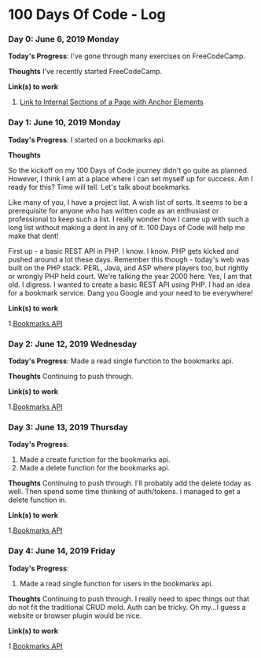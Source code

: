 # 100 Days Of Code - Log


### Day 0: June 6, 2019 Monday

**Today's Progress**: I've gone through many exercises on FreeCodeCamp.

**Thoughts** I've recently started FreeCodeCamp.

**Link(s) to work**
1. [Link to Internal Sections of a Page with Anchor Elements](https://learn.freecodecamp.org/responsive-web-design/basic-html-and-html5/link-to-internal-sections-of-a-page-with-anchor-elements)


### Day 1: June 10, 2019 Monday

**Today's Progress**: I started on a bookmarks api.

**Thoughts** 
<!-- wp:paragraph -->
<p>So the kickoff on my 100 Days of Code journey didn't go quite as planned. However, I think I am at a place where I can set myself up for success. Am I ready for this? Time will tell. Let's talk about bookmarks.</p>
<!-- /wp:paragraph -->

<!-- wp:paragraph -->
<p>Like many of you, I have a project list. A wish list of sorts. It seems to be a prerequisite for anyone who has written code as an enthusiast or professional to keep such a list. I really wonder how I came up with such a long list without making a dent in any of it. 100 Days of Code will help me make that dent!</p>
<!-- /wp:paragraph -->

<!-- wp:paragraph -->
<p>First up - a basic REST API in PHP. I know. I know. PHP gets kicked and pushed around a lot these days. Remember this though - today's web was built on the PHP stack. PERL, Java, and ASP where players too, but rightly or wrongly PHP held court. We're talking the year 2000 here. Yes, I am that old. I digress. I wanted to create a basic REST API using PHP. I had an idea for a bookmark service. Dang you Google and your need to be everywhere!</p>
<!-- /wp:paragraph -->

**Link(s) to work**

1.[Bookmarks API](https://github.com/eterry28/100-days-of-code/tree/master/bookmarks)

### Day 2: June 12, 2019 Wednesday

**Today's Progress**: Made a read single function to the bookmarks api.

**Thoughts** 
Continuing to push through.


**Link(s) to work**

1.[Bookmarks API](https://github.com/eterry28/100-days-of-code/tree/master/bookmarks)

### Day 3: June 13, 2019 Thursday

**Today's Progress**: 
1. Made a create function for the bookmarks api.
2. Made a delete function for the bookmarks api.

**Thoughts** 
Continuing to push through. I'll probably add the delete today as well. Then spend some time thinking of auth/tokens.
I managed to get a delete function in.


**Link(s) to work**

1.[Bookmarks API](https://github.com/eterry28/100-days-of-code/tree/master/bookmarks)

### Day 4: June 14, 2019 Friday

**Today's Progress**: 
1. Made a read single function for users in the bookmarks api.

**Thoughts** 
Continuing to push through. I really need to spec things out that do not fit the traditional CRUD mold. Auth can be tricky. Oh my...I guess a website or browser plugin would be nice.


**Link(s) to work**

1.[Bookmarks API](https://github.com/eterry28/100-days-of-code/tree/master/bookmarks)
